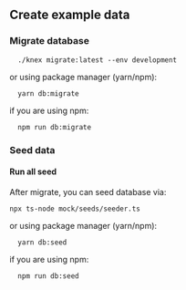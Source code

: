 ## Create example data

### Migrate database

```
  ./knex migrate:latest --env development
```
or using package manager (yarn/npm):

```
  yarn db:migrate
```
if you are using npm:
```
  npm run db:migrate
```
### Seed data

#### Run all seed
 After migrate, you can seed database via:
```
npx ts-node mock/seeds/seeder.ts
```
or using package manager (yarn/npm):

```
  yarn db:seed
```
if you are using npm:
```
  npm run db:seed
```